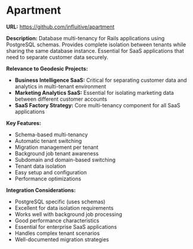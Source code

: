 # Apartment

**URL:** https://github.com/influitive/apartment

**Description:**
Database multi-tenancy for Rails applications using PostgreSQL schemas. Provides complete isolation between tenants while sharing the same database instance. Essential for SaaS applications that need to separate customer data securely.

**Relevance to Geodesic Projects:**
- **Business Intelligence SaaS:** Critical for separating customer data and analytics in multi-tenant environment
- **Marketing Analytics SaaS:** Essential for isolating marketing data between different customer accounts
- **SaaS Factory Strategy:** Core multi-tenancy component for all SaaS applications

**Key Features:**
- Schema-based multi-tenancy
- Automatic tenant switching
- Migration management per tenant
- Background job tenant awareness
- Subdomain and domain-based switching
- Tenant data isolation
- Easy setup and configuration
- Performance optimizations

**Integration Considerations:**
- PostgreSQL specific (uses schemas)
- Excellent for data isolation requirements
- Works well with background job processing
- Good performance characteristics
- Essential for enterprise SaaS applications
- Handles complex tenant scenarios
- Well-documented migration strategies
